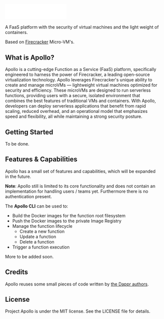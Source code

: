 <picture>
   <source media="(prefers-color-scheme: dark)" srcset="docs/images/apollo-logo-text-transparent-bg-white.png">
   <source media="(prefers-color-scheme: light)" srcset="docs/images/apollo-logo-text-transparent-bg-black.png">
   <img alt="Apollo Logo" width="200" src="docs/images/apollo-logo-text-transparent-bg-white.png">
</picture>

A FaaS platform with the security of virtual machines and the light weight of containers. 

Based on [Firecracker](https://github.com/firecracker-microvm/firecracker) Micro-VM's.

## What is Apollo?

Apollo is a cutting-edge Function as a Service (FaaS) platform, specifically engineered to harness the power of Firecracker, a leading open-source virtualization technology. Apollo leverages Firecracker's unique ability to create and manage microVMs — lightweight virtual machines optimized for security and efficiency. These microVMs are designed to run serverless functions, providing users with a secure, isolated environment that combines the best features of traditional VMs and containers. With Apollo, developers can deploy serverless applications that benefit from rapid scaling, reduced overhead, and an operational model that emphasizes speed and flexibility, all while maintaining a strong security posture.

## Getting Started

To be done.

## Features & Capabilities

Apollo has a small set of features and capabilities, which will be expanded in the future.

**Note**: Apollo still is limited to its core functionality and does not contain an implementation for handling users / teams yet. Furthermore there is no authentication present.

The **Apollo CLI** can be used to:

- Build the Docker images for the function root filesystem
- Push the Docker images to the private Image Registry
- Manage the function lifecycle
   - Create a new function
   - Update a function
   - Delete a function
- Trigger a function execution

More to be added soon.

## Credits

Apollo reuses some small pieces of code written by [the Dappr authors](https://github.com/dapr/dapr).

## License

Project Apollo is under the MIT license. See the LICENSE file for details.